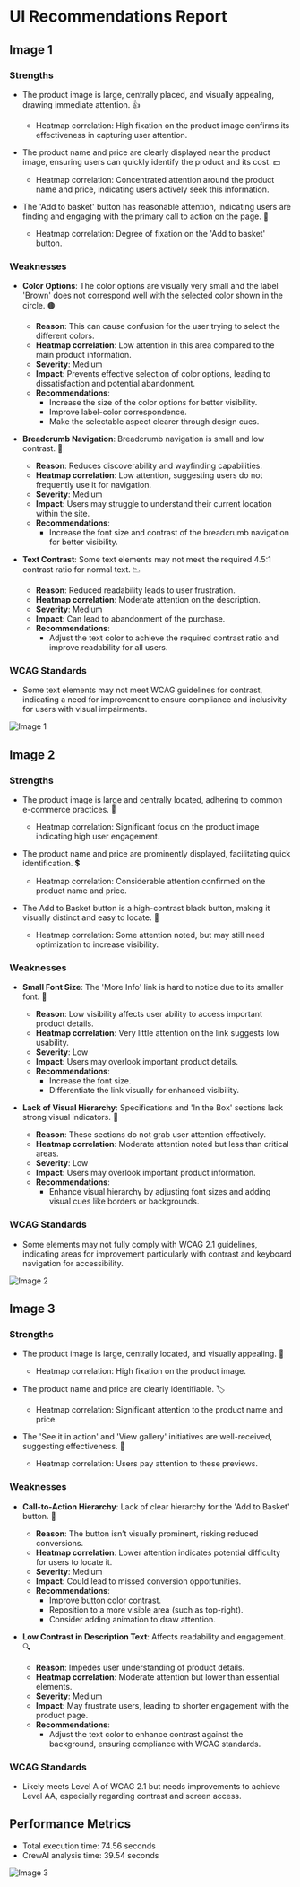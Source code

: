 # UI Recommendations Report

## Image 1

### Strengths
- The product image is large, centrally placed, and visually appealing, drawing immediate attention. 👍
  - Heatmap correlation: High fixation on the product image confirms its effectiveness in capturing user attention.
  
- The product name and price are clearly displayed near the product image, ensuring users can quickly identify the product and its cost. 💵
  - Heatmap correlation: Concentrated attention around the product name and price, indicating users actively seek this information.
  
- The 'Add to basket' button has reasonable attention, indicating users are finding and engaging with the primary call to action on the page. 🛒
  - Heatmap correlation: Degree of fixation on the 'Add to basket' button.

### Weaknesses
- **Color Options**: The color options are visually very small and the label 'Brown' does not correspond well with the selected color shown in the circle. 🟤
  - **Reason**: This can cause confusion for the user trying to select the different colors.
  - **Heatmap correlation**: Low attention in this area compared to the main product information.
  - **Severity**: Medium
  - **Impact**: Prevents effective selection of color options, leading to dissatisfaction and potential abandonment.
  - **Recommendations**:
    - Increase the size of the color options for better visibility.
    - Improve label-color correspondence.
    - Make the selectable aspect clearer through design cues.

- **Breadcrumb Navigation**: Breadcrumb navigation is small and low contrast. 🧭
  - **Reason**: Reduces discoverability and wayfinding capabilities.
  - **Heatmap correlation**: Low attention, suggesting users do not frequently use it for navigation.
  - **Severity**: Medium
  - **Impact**: Users may struggle to understand their current location within the site.
  - **Recommendations**:
    - Increase the font size and contrast of the breadcrumb navigation for better visibility.

- **Text Contrast**: Some text elements may not meet the required 4.5:1 contrast ratio for normal text. 📉
  - **Reason**: Reduced readability leads to user frustration.
  - **Heatmap correlation**: Moderate attention on the description.
  - **Severity**: Medium
  - **Impact**: Can lead to abandonment of the purchase.
  - **Recommendations**:
    - Adjust the text color to achieve the required contrast ratio and improve readability for all users.

### WCAG Standards
- Some text elements may not meet WCAG guidelines for contrast, indicating a need for improvement to ensure compliance and inclusivity for users with visual impairments.

![Image 1](heatmaps/p15-1.png)

## Image 2

### Strengths
- The product image is large and centrally located, adhering to common e-commerce practices. 📸
  - Heatmap correlation: Significant focus on the product image indicating high user engagement.
  
- The product name and price are prominently displayed, facilitating quick identification. 💲
  - Heatmap correlation: Considerable attention confirmed on the product name and price.
  
- The Add to Basket button is a high-contrast black button, making it visually distinct and easy to locate. 🔲
  - Heatmap correlation: Some attention noted, but may still need optimization to increase visibility.

### Weaknesses
- **Small Font Size**: The 'More Info' link is hard to notice due to its smaller font. 📖
  - **Reason**: Low visibility affects user ability to access important product details.
  - **Heatmap correlation**: Very little attention on the link suggests low usability.
  - **Severity**: Low
  - **Impact**: Users may overlook important product details.
  - **Recommendations**:
    - Increase the font size.
    - Differentiate the link visually for enhanced visibility.

- **Lack of Visual Hierarchy**: Specifications and 'In the Box' sections lack strong visual indicators. 📏
  - **Reason**: These sections do not grab user attention effectively.
  - **Heatmap correlation**: Moderate attention noted but less than critical areas.
  - **Severity**: Low
  - **Impact**: Users may overlook important product information.
  - **Recommendations**:
    - Enhance visual hierarchy by adjusting font sizes and adding visual cues like borders or backgrounds.

### WCAG Standards
- Some elements may not fully comply with WCAG 2.1 guidelines, indicating areas for improvement particularly with contrast and keyboard navigation for accessibility.

![Image 2](heatmaps/p15-2.png)

## Image 3

### Strengths
- The product image is large, centrally located, and visually appealing. 🌟
  - Heatmap correlation: High fixation on the product image.

- The product name and price are clearly identifiable. 🏷️
  - Heatmap correlation: Significant attention to the product name and price.

- The 'See it in action' and 'View gallery' initiatives are well-received, suggesting effectiveness. 👀
  - Heatmap correlation: Users pay attention to these previews.

### Weaknesses
- **Call-to-Action Hierarchy**: Lack of clear hierarchy for the 'Add to Basket' button. 🚪
  - **Reason**: The button isn’t visually prominent, risking reduced conversions.
  - **Heatmap correlation**: Lower attention indicates potential difficulty for users to locate it.
  - **Severity**: Medium
  - **Impact**: Could lead to missed conversion opportunities.
  - **Recommendations**:
    - Improve button color contrast.
    - Reposition to a more visible area (such as top-right).
    - Consider adding animation to draw attention.

- **Low Contrast in Description Text**: Affects readability and engagement. 🔍
  - **Reason**: Impedes user understanding of product details.
  - **Heatmap correlation**: Moderate attention but lower than essential elements.
  - **Severity**: Medium
  - **Impact**: May frustrate users, leading to shorter engagement with the product page.
  - **Recommendations**:
    - Adjust the text color to enhance contrast against the background, ensuring compliance with WCAG standards.

### WCAG Standards
- Likely meets Level A of WCAG 2.1 but needs improvements to achieve Level AA, especially regarding contrast and screen access.

###

## Performance Metrics
- Total execution time: 74.56 seconds
- CrewAI analysis time: 39.54 seconds

![Image 3](heatmaps/p15-3.png)

